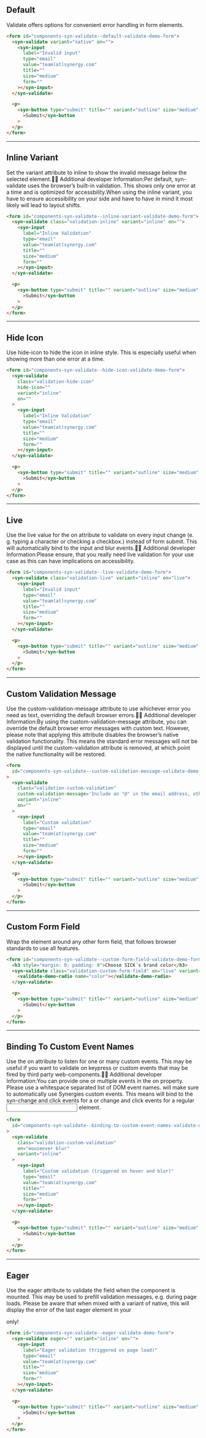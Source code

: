 ## Default

Validate offers options for convenient error handling in form elements.

```html
<form id="components-syn-validate--default-validate-demo-form">
  <syn-validate variant="native" on="">
    <syn-input
      label="Invalid input"
      type="email"
      value="team(at)synergy.com"
      title=""
      size="medium"
      form=""
    ></syn-input>
  </syn-validate>

  <p>
    <syn-button type="submit" title="" variant="outline" size="medium"
      >Submit</syn-button
    >
  </p>
</form>
```

---

## Inline Variant

Set the variant attribute to inline to show the invalid message below the selected element.👨‍💻 Additional developer Information:Per default, syn-validate uses the browser’s built-in validation. This shows only one error at a time and is optimized for accessbility.When using the inline variant, you have to ensure accessibility on your side and have to have in mind it most likely will lead to layout shifts.

```html
<form id="components-syn-validate--inline-variant-validate-demo-form">
  <syn-validate class="validation-inline" variant="inline" on="">
    <syn-input
      label="Inline Validation"
      type="email"
      value="team(at)synergy.com"
      title=""
      size="medium"
      form=""
    ></syn-input>
  </syn-validate>

  <p>
    <syn-button type="submit" title="" variant="outline" size="medium"
      >Submit</syn-button
    >
  </p>
</form>
```

---

## Hide Icon

Use hide-icon to hide the icon in inline style. This is especially useful when showing more than one error at a time.

```html
<form id="components-syn-validate--hide-icon-validate-demo-form">
  <syn-validate
    class="validation-hide-icon"
    hide-icon=""
    variant="inline"
    on=""
  >
    <syn-input
      label="Inline Validation"
      type="email"
      value="team(at)synergy.com"
      title=""
      size="medium"
      form=""
    ></syn-input>
  </syn-validate>

  <p>
    <syn-button type="submit" title="" variant="outline" size="medium"
      >Submit</syn-button
    >
  </p>
</form>
```

---

## Live

Use the live value for the on attribute to validate on every input change (e. g. typing a character or checking a checkbox.) instead of form submit. This will automatically bind to the input and blur events.👨‍💻 Additional developer Information:Please ensure, that you really need live validation for your use case as this can have implications on accessibility.

```html
<form id="components-syn-validate--live-validate-demo-form">
  <syn-validate class="validation-live" variant="inline" on="live">
    <syn-input
      label="Invalid input"
      type="email"
      value="team(at)synergy.com"
      title=""
      size="medium"
      form=""
    ></syn-input>
  </syn-validate>

  <p>
    <syn-button type="submit" title="" variant="outline" size="medium"
      >Submit</syn-button
    >
  </p>
</form>
```

---

## Custom Validation Message

Use the custom-validation-message attribute to use whichever error you need as text, overriding the default browser errors.👨‍💻 Additional developer Information:By using the custom-validation-message attribute, you can override the default browser error messages with custom text. However, please note that applying this attribute disables the browser’s native validation functionality. This means the standard error messages will not be displayed until the custom-validation attribute is removed, at which point the native functionality will be restored.

```html
<form
  id="components-syn-validate--custom-validation-message-validate-demo-form"
>
  <syn-validate
    class="validation-custom-validation"
    custom-validation-message='Include an "@" in the email address, otherwise you will never get our marvelous newsletter'
    variant="inline"
    on=""
  >
    <syn-input
      label="Custom validation"
      type="email"
      value="team(at)synergy.com"
      title=""
      size="medium"
      form=""
    ></syn-input>
  </syn-validate>

  <p>
    <syn-button type="submit" title="" variant="outline" size="medium"
      >Submit</syn-button
    >
  </p>
</form>
```

---

## Custom Form Field

Wrap the element around any other form field, that follows browser standards to use all features.

```html
<form id="components-syn-validate--custom-form-field-validate-demo-form">
  <h3 style="margin: 0; padding: 0">Choose SICK´s brand color</h3>
  <syn-validate class="validation-custom-form-field" on="live" variant="inline">
    <validate-demo-radio name="color"></validate-demo-radio>
  </syn-validate>

  <p>
    <syn-button type="submit" title="" variant="outline" size="medium"
      >Submit</syn-button
    >
  </p>
</form>
```

---

## Binding To Custom Event Names

Use the on attribute to listen for one or many custom events. This may be useful if you want to validate on keypress or custom events that may be fired by third party web-components.👨‍💻 Additional developer Information:You can provide one or multiple events in the on property. Please use a whitespace separated list of DOM event names. <syn-validate> will make sure to automatically use Synergies custom events. This means <syn-validate on="change click"> will bind to the syn-change and click events for a <syn-input> or change and click events for a regular <input> element.

```html
<form
  id="components-syn-validate--binding-to-custom-event-names-validate-demo-form"
>
  <syn-validate
    class="validation-custom-validation"
    on="mouseover blur"
    variant="inline"
  >
    <syn-input
      label="Custom validation (triggered on hover and blur)"
      type="email"
      value="team(at)synergy.com"
      title=""
      size="medium"
      form=""
    ></syn-input>
  </syn-validate>

  <p>
    <syn-button type="submit" title="" variant="outline" size="medium"
      >Submit</syn-button
    >
  </p>
</form>
```

---

## Eager

Use the eager attribute to validate the field when the component is mounted. This may be used to prefill validation messages, e.g. during page loads. Please be aware that when mixed with a variant of native, this will display the error of the last eager element in your <form> only!

```html
<form id="components-syn-validate--eager-validate-demo-form">
  <syn-validate eager="" variant="inline" on="">
    <syn-input
      label="Eager validation (triggered on page load)"
      type="email"
      value="team(at)synergy.com"
      title=""
      size="medium"
      form=""
    ></syn-input>
  </syn-validate>

  <p>
    <syn-button type="submit" title="" variant="outline" size="medium"
      >Submit</syn-button
    >
  </p>
</form>
```
